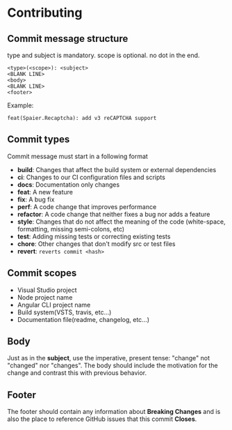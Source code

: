 # Contributing

## Commit message structure

type and subject is mandatory.
scope is optional.
no dot in the end.

```
<type>(<scope>): <subject>
<BLANK LINE>
<body>
<BLANK LINE>
<footer>
```

Example:

```
feat(Spaier.Recaptcha): add v3 reCAPTCHA support
```

## Commit types

Commit message must start in a following format

- **build**: Changes that affect the build system or external dependencies
- **ci**: Changes to our CI configuration files and scripts
- **docs**: Documentation only changes
- **feat**: A new feature
- **fix**: A bug fix
- **perf**: A code change that improves performance
- **refactor**: A code change that neither fixes a bug nor adds a feature
- **style**: Changes that do not affect the meaning of the code (white-space, formatting, missing semi-colons, etc)
- **test**: Adding missing tests or correcting existing tests
- **chore**: Other changes that don't modify src or test files
- **revert**: `reverts commit <hash>`

## Commit scopes

- Visual Studio project
- Node project name
- Angular CLI project name
- Build system(VSTS, travis, etc...)
- Documentation file(readme, changelog, etc...)

## Body
Just as in the **subject**, use the imperative, present tense: "change" not "changed" nor "changes".
The body should include the motivation for the change and contrast this with previous behavior.

## Footer
The footer should contain any information about **Breaking Changes** and is also the place to
reference GitHub issues that this commit **Closes**.
